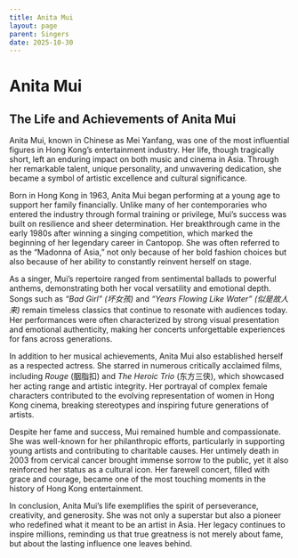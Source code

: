 ```yaml
---
title: Anita Mui
layout: page
parent: Singers
date: 2025-10-30
---
```

# Anita Mui

## The Life and Achievements of Anita Mui

Anita Mui, known in Chinese as Mei Yanfang, was one of the most influential figures in Hong Kong’s entertainment industry. Her life, though tragically short, left an enduring impact on both music and cinema in Asia. Through her remarkable talent, unique personality, and unwavering dedication, she became a symbol of artistic excellence and cultural significance.

Born in Hong Kong in 1963, Anita Mui began performing at a young age to support her family financially. Unlike many of her contemporaries who entered the industry through formal training or privilege, Mui’s success was built on resilience and sheer determination. Her breakthrough came in the early 1980s after winning a singing competition, which marked the beginning of her legendary career in Cantopop. She was often referred to as the “Madonna of Asia,” not only because of her bold fashion choices but also because of her ability to constantly reinvent herself on stage.

As a singer, Mui’s repertoire ranged from sentimental ballads to powerful anthems, demonstrating both her vocal versatility and emotional depth. Songs such as _“Bad Girl” (坏女孩)_ and _“Years Flowing Like Water” (似是故人来)_ remain timeless classics that continue to resonate with audiences today. Her performances were often characterized by strong visual presentation and emotional authenticity, making her concerts unforgettable experiences for fans across generations.

In addition to her musical achievements, Anita Mui also established herself as a respected actress. She starred in numerous critically acclaimed films, including _Rouge_ (胭脂扣) and _The Heroic Trio_ (东方三侠), which showcased her acting range and artistic integrity. Her portrayal of complex female characters contributed to the evolving representation of women in Hong Kong cinema, breaking stereotypes and inspiring future generations of artists.

Despite her fame and success, Mui remained humble and compassionate. She was well-known for her philanthropic efforts, particularly in supporting young artists and contributing to charitable causes. Her untimely death in 2003 from cervical cancer brought immense sorrow to the public, yet it also reinforced her status as a cultural icon. Her farewell concert, filled with grace and courage, became one of the most touching moments in the history of Hong Kong entertainment.

In conclusion, Anita Mui’s life exemplifies the spirit of perseverance, creativity, and generosity. She was not only a superstar but also a pioneer who redefined what it meant to be an artist in Asia. Her legacy continues to inspire millions, reminding us that true greatness is not merely about fame, but about the lasting influence one leaves behind.

